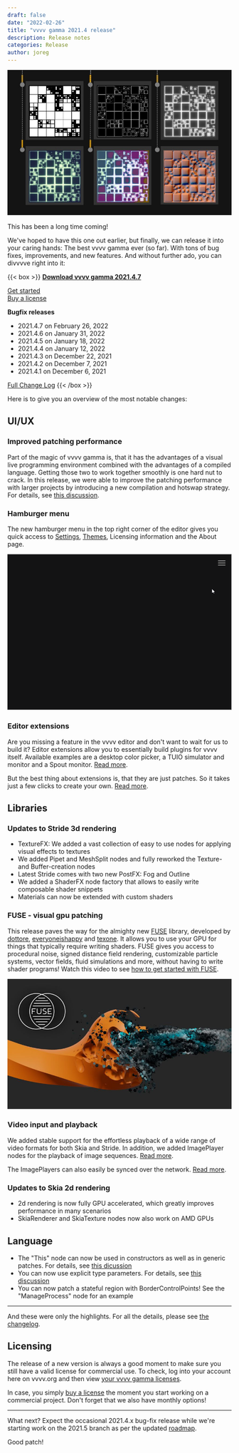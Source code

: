 ```yaml
---
draft: false
date: "2022-02-26"
title: "vvvv gamma 2021.4 release"
description: Release notes
categories: Release
author: joreg
---
```


![17. vvvv woldwide meetup](filters.jpg "")

This has been a long time coming!

We've hoped to have this one out earlier, but finally, we can release it into your caring hands: The best vvvv gamma ever (so far). With tons of bug fixes, improvements, and new features. And without further ado, you can divvvve right into it:

{{< box >}}
__[Download vvvv gamma 2021.4.7](http://visualprogramming.net/#Download|)__

[Get started](https://thegraybook.vvvv.org/reference/getting-started/overview.html)  
[Buy a license](https://store.vvvv.org)

__Bugfix releases__
* 2021.4.7 on February 26, 2022
* 2021.4.6 on January 31, 2022
* 2021.4.5 on January 18, 2022
* 2021.4.4 on January 12, 2022
* 2021.4.3 on December 22, 2021
* 2021.4.2 on December 7, 2021
* 2021.4.1 on December 6, 2021

[Full Change Log](https://thegraybook.vvvv.org/changelog/2021.4.html)
{{< /box >}}

Here is to give you an overview of the most notable changes:

## UI/UX
### Improved patching performance
Part of the magic of vvvv gamma is, that it has the advantages of a visual live programming environment combined with the advantages of a compiled language. Getting those two to work together smoothly is one hard nut to crack. In this release, we were able to improve the patching performance with larger projects by introducing a new compilation and hotswap strategy. For details, see [this discussion](https://discourse.vvvv.org/t/ui-performance-issues/18638/).

### Hamburger menu
The new hamburger menu in the top right corner of the editor gives you quick access to [Settings](https://thegraybook.vvvv.org/reference/hde/settings.html), [Themes](https://thegraybook.vvvv.org/reference/hde/settings.html), Licensing information and the About page.

![17. vvvv woldwide meetup](hamburger_0.gif "Yummy hamburger")

### Editor extensions
Are you missing a feature in the vvvv editor and don't want to wait for us to build it? Editor extensions allow you to essentially build plugins for vvvv itself. Available examples are a desktop color picker, a TUIO simulator and monitor and a Spout monitor. [Read more](https://thegraybook.vvvv.org/reference/hde/extensions.html). 

But the best thing about extensions is, that they are just patches. So it takes just a few clicks to create your own. [Read more](https://thegraybook.vvvv.org/reference/extending/editor-extensions.html).

## Libraries
### Updates to Stride 3d rendering
* TextureFX: We added a vast collection of easy to use nodes for applying visual effects to textures
* We added Pipet and MeshSplit nodes and fully reworked the Texture- and Buffer-creation nodes
* Latest Stride comes with two new PostFX: Fog and Outline
* We added a ShaderFX node factory that allows to easily write composable shader snippets
* Materials can now be extended with custom shaders

### FUSE - visual gpu patching
This release paves the way for the almighty new [FUSE](https://www.thefuselab.io) library, developed by [dottore](https://vvvv.org/users/dottore), [everyoneishappy](https://vvvv.org/users/everyoneishappy) and [texone](https://vvvv.org/users/texone). It allows you to use your GPU for things that typically require writing shaders. FUSE gives you access to procedural noise, signed distance field rendering, customizable particle systems, vector fields, fluid simulations and more, without having to write shader programs! Watch this video to see [how to get started with FUSE](https://youtu.be/25sk7_NaEgM).

![17. vvvv woldwide meetup](fuseheader.jpg "FUSE - the almighty visual gpu programming solution")

### Video input and playback
We added stable support for the effortless playback of a wide range of video formats for both Skia and Stride. In addition, we added ImagePlayer nodes for the playback of image sequences. [Read more](https://thegraybook.vvvv.org/reference/best-practice/video-playback.html).

The ImagePlayers can also easily be synced over the network. [Read more](https://thegraybook.vvvv.org/reference/best-practice/video-synchronization.html).

### Updates to Skia 2d rendering
* 2d rendering is now fully GPU accelerated, which greatly improves performance in many scenarios
* SkiaRenderer and SkiaTexture nodes now also work on AMD GPUs

## Language
* The "This" node can now be used in constructors as well as in generic patches. For details, see [this dicussion](https://github.com/vvvv/VL-Language/issues/21)
* You can now use explicit type parameters. For details, see [this discussion](https://github.com/vvvv/VL-Language/issues/39)
* You can now patch a stateful region with BorderControlPoints! See the "ManageProcess" node for an example

---

And these were only the highlights. For all the details, please see [the changelog](https://thegraybook.vvvv.org/changelog/2021.4.html).

## Licensing
The release of a new version is always a good moment to make sure you still have a valid license for commercial use. To check, log into your account here on vvvv.org and then view [your vvvv gamma licenses](https://store.vvvv.org/licenses).

In case, you simply [buy a license](https://store.vvvv.org/) the moment you start working on a commercial project. Don't forget that we also have monthly options!

---

What next? Expect the occasional 2021.4.x bug-fix release while we're starting work on the 2021.5 branch as per the updated [roadmap](https://thegraybook.vvvv.org/roadmap/planned.html).

Good patch!